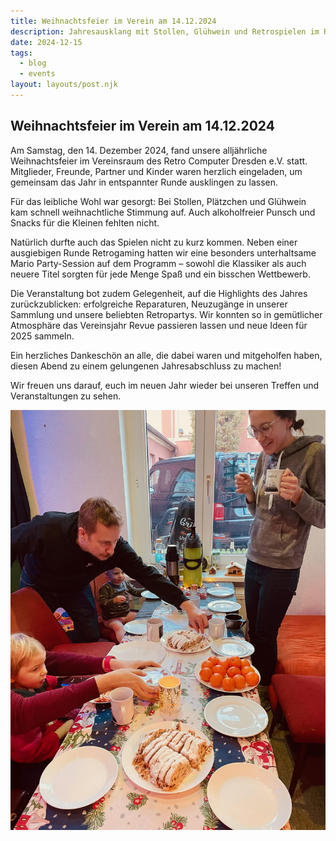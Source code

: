 ```yaml
---
title: Weihnachtsfeier im Verein am 14.12.2024
description: Jahresausklang mit Stollen, Glühwein und Retrospielen im Retro Computer Dresden e.V.
date: 2024-12-15
tags:
  - blog
  - events
layout: layouts/post.njk
---
```


## Weihnachtsfeier im Verein am 14.12.2024

Am Samstag, den 14. Dezember 2024, fand unsere alljährliche Weihnachtsfeier im Vereinsraum des Retro Computer Dresden e.V. statt. Mitglieder, Freunde, Partner und Kinder waren herzlich eingeladen, um gemeinsam das Jahr in entspannter Runde ausklingen zu lassen.  

Für das leibliche Wohl war gesorgt: Bei Stollen, Plätzchen und Glühwein kam schnell weihnachtliche Stimmung auf. Auch alkoholfreier Punsch und Snacks für die Kleinen fehlten nicht. 

Natürlich durfte auch das Spielen nicht zu kurz kommen. Neben einer ausgiebigen Runde Retrogaming hatten wir eine besonders unterhaltsame Mario Party-Session auf dem Programm – sowohl die Klassiker als auch neuere Titel sorgten für jede Menge Spaß und ein bisschen Wettbewerb.  

Die Veranstaltung bot zudem Gelegenheit, auf die Highlights des Jahres zurückzublicken: erfolgreiche Reparaturen, Neuzugänge in unserer Sammlung und unsere beliebten Retropartys. Wir konnten so in gemütlicher Atmosphäre das Vereinsjahr Revue passieren lassen und neue Ideen für 2025 sammeln.  

Ein herzliches Dankeschön an alle, die dabei waren und mitgeholfen haben, diesen Abend zu einem gelungenen Jahresabschluss zu machen!  

Wir freuen uns darauf, euch im neuen Jahr wieder bei unseren Treffen und Veranstaltungen zu sehen.

![Weihnachtsfeier](/img/weihnachtsfeier.jpg)